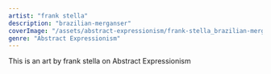 ```yaml
---
artist: "frank stella"
description: "brazilian-merganser"
coverImage: "/assets/abstract-expressionism/frank-stella_brazilian-merganser.jpg"
genre: "Abstract Expressionism"
---
```

This is an art by frank stella on Abstract Expressionism

